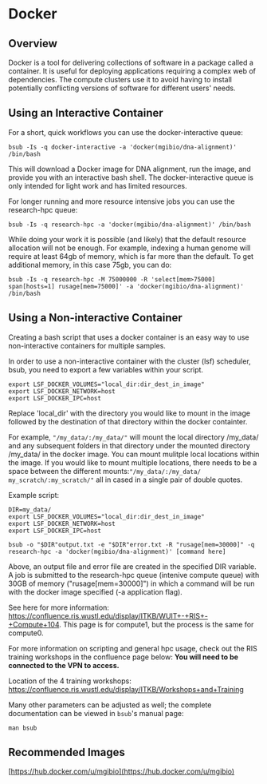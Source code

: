 # Docker

## Overview
Docker is a tool for delivering collections of software in a package called a container. It is useful for deploying applications requiring a complex web of dependencies. The compute clusters use it to avoid having to install potentially conflicting versions of software for different users' needs.

## Using an Interactive Container
For a short, quick workflows you can use the docker-interactive queue:

```
bsub -Is -q docker-interactive -a 'docker(mgibio/dna-alignment)' /bin/bash
```

This will download a Docker image for DNA alignment, run the image, and provide you with an interactive bash shell. The docker-interactive queue is only intended for light work and has limited resources.

For longer running and more resource intensive jobs you can use the research-hpc queue:

```
bsub -Is -q research-hpc -a 'docker(mgibio/dna-alignment)' /bin/bash
```

While doing your work it is possible (and likely) that the default resource allocation will not be enough. For example, indexing a human genome will require at least 64gb of memory, which is far more than the default. To get additional memory, in this case 75gb, you can do:

```
bsub -Is -q research-hpc -M 75000000 -R 'select[mem>75000] span[hosts=1] rusage[mem=75000]' -a 'docker(mgibio/dna-alignment)' /bin/bash
```
## Using a Non-interactive Container
Creating a bash script that uses a docker container is an easy way to use non-interactive containers for multiple samples.

In order to use a non-interactive container with the cluster (lsf) scheduler, bsub, you need to export a few variables within your script.

```
export LSF_DOCKER_VOLUMES="local_dir:dir_dest_in_image"
export LSF_DOCKER_NETWORK=host
export LSF_DOCKER_IPC=host
```
Replace 'local_dir' with the directory you would like to mount in the image followed by the destination of that directory within the docker containter.

For example, ```"/my_data/:/my_data/"``` will mount the local directory /my_data/ and any subsequent folders in that directory under the mounted directory /my_data/ in the docker image. You can mount mulitple local locations within the image. If you would like to mount multiple locations, there needs to be a space between the different mounts:```"/my_data/:/my_data/ my_scratch/:my_scratch/"``` all in cased in a single pair of double quotes.

Example script:
```
DIR=my_data/
export LSF_DOCKER_VOLUMES="local_dir:dir_dest_in_image"
export LSF_DOCKER_NETWORK=host
export LSF_DOCKER_IPC=host

bsub -o "$DIR"output.txt -e "$DIR"error.txt -R "rusage[mem=30000]" -q research-hpc -a 'docker(mgibio/dna-alignment)' [command here]
```
Above, an output file and error file are created in the specified DIR variable. A job is submitted to the research-hpc queue (intenive compute queue) with 30GB of memory ("rusage[mem=30000]") in which a command will be run with the docker image specified (-a application flag).


See here for more information: https://confluence.ris.wustl.edu/display/ITKB/WUIT+-+RIS+-+Compute+104. This page is for compute1, but the process is the same for compute0.


For more information on scripting and general hpc usage, check out the RIS training workshops in the confluence page below:
**You will need to be connected to the VPN to access.**

Location of the 4 training workshops: https://confluence.ris.wustl.edu/display/ITKB/Workshops+and+Training


Many other parameters can be adjusted as well; the complete documentation can be viewed in `bsub`'s manual page:

```
man bsub
```

## Recommended Images
[https://hub.docker.com/u/mgibio](https://hub.docker.com/u/mgibio)
